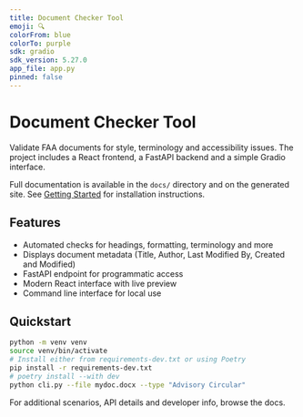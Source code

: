 ```yaml
---
title: Document Checker Tool
emoji: 🔍
colorFrom: blue
colorTo: purple
sdk: gradio
sdk_version: 5.27.0
app_file: app.py
pinned: false
---
```


# Document Checker Tool

Validate FAA documents for style, terminology and accessibility issues. The project includes a React frontend, a FastAPI backend and a simple Gradio interface.

Full documentation is available in the `docs/` directory and on the generated site. See [Getting Started](docs/getting-started.md) for installation instructions.

## Features
- Automated checks for headings, formatting, terminology and more
- Displays document metadata (Title, Author, Last Modified By, Created and Modified)
- FastAPI endpoint for programmatic access
- Modern React interface with live preview
- Command line interface for local use

## Quickstart
```bash
python -m venv venv
source venv/bin/activate
# Install either from requirements-dev.txt or using Poetry
pip install -r requirements-dev.txt
# poetry install --with dev
python cli.py --file mydoc.docx --type "Advisory Circular"
```

For additional scenarios, API details and developer info, browse the docs.
